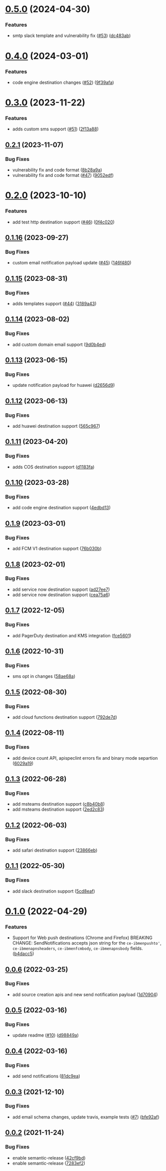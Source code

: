 # [0.5.0](https://github.com/IBM/event-notifications-python-admin-sdk/compare/v0.4.0...v0.5.0) (2024-04-30)


### Features

* smtp slack template and vulnerability fix ([#53](https://github.com/IBM/event-notifications-python-admin-sdk/issues/53)) ([dc483ab](https://github.com/IBM/event-notifications-python-admin-sdk/commit/dc483ab139079eaeae616f12a03cfdf8f48a3019))

# [0.4.0](https://github.com/IBM/event-notifications-python-admin-sdk/compare/v0.3.0...v0.4.0) (2024-03-01)


### Features

* code engine destination changes ([#52](https://github.com/IBM/event-notifications-python-admin-sdk/issues/52)) ([9f39afa](https://github.com/IBM/event-notifications-python-admin-sdk/commit/9f39afa08df29e7887986ca4b525e3c8e0d6a4f9))

# [0.3.0](https://github.com/IBM/event-notifications-python-admin-sdk/compare/v0.2.1...v0.3.0) (2023-11-22)


### Features

* adds custom sms support ([#51](https://github.com/IBM/event-notifications-python-admin-sdk/issues/51)) ([2f13a88](https://github.com/IBM/event-notifications-python-admin-sdk/commit/2f13a88a865a113299aee49e3b8e28946bb3e4ad))

## [0.2.1](https://github.com/IBM/event-notifications-python-admin-sdk/compare/v0.2.0...v0.2.1) (2023-11-07)


### Bug Fixes

* vulnerability fix and code format ([8b28a9a](https://github.com/IBM/event-notifications-python-admin-sdk/commit/8b28a9aa1ce9c17136ec2d3f7e21c544e396d3c1))
* vulnerability fix and code format ([#47](https://github.com/IBM/event-notifications-python-admin-sdk/issues/47)) ([9052edf](https://github.com/IBM/event-notifications-python-admin-sdk/commit/9052edf22f6cf1c1430bcd2b63472f5ddff7a5fd))

# [0.2.0](https://github.com/IBM/event-notifications-python-admin-sdk/compare/v0.1.16...v0.2.0) (2023-10-10)


### Features

* add test http destination support ([#46](https://github.com/IBM/event-notifications-python-admin-sdk/issues/46)) ([0f4c020](https://github.com/IBM/event-notifications-python-admin-sdk/commit/0f4c020479a0521417cd89f1c43d6a4d13e37628))

## [0.1.16](https://github.com/IBM/event-notifications-python-admin-sdk/compare/v0.1.15...v0.1.16) (2023-09-27)


### Bug Fixes

* custom email notification payload update ([#45](https://github.com/IBM/event-notifications-python-admin-sdk/issues/45)) ([146f480](https://github.com/IBM/event-notifications-python-admin-sdk/commit/146f480abb7a50d58628cde26302dfbe4df086cc))

## [0.1.15](https://github.com/IBM/event-notifications-python-admin-sdk/compare/v0.1.14...v0.1.15) (2023-08-31)


### Bug Fixes

* adds templates support ([#44](https://github.com/IBM/event-notifications-python-admin-sdk/issues/44)) ([3189a43](https://github.com/IBM/event-notifications-python-admin-sdk/commit/3189a436db10f15bf6141a8e05fed497b2db7036))

## [0.1.14](https://github.com/IBM/event-notifications-python-admin-sdk/compare/v0.1.13...v0.1.14) (2023-08-02)


### Bug Fixes

* add custom domain email support ([9d0b4ed](https://github.com/IBM/event-notifications-python-admin-sdk/commit/9d0b4ede00fbf1bb1aee3cfcf2c01ebbd4884d8e))

## [0.1.13](https://github.com/IBM/event-notifications-python-admin-sdk/compare/v0.1.12...v0.1.13) (2023-06-15)


### Bug Fixes

* update notification payload for huawei ([d2656d9](https://github.com/IBM/event-notifications-python-admin-sdk/commit/d2656d937fc923dae7f51f89e86e4bc057556869))

## [0.1.12](https://github.com/IBM/event-notifications-python-admin-sdk/compare/v0.1.11...v0.1.12) (2023-06-13)


### Bug Fixes

* add huawei destination support ([565c967](https://github.com/IBM/event-notifications-python-admin-sdk/commit/565c967e05971868bc623c7ab0c99d291f4958e2))

## [0.1.11](https://github.com/IBM/event-notifications-python-admin-sdk/compare/v0.1.10...v0.1.11) (2023-04-20)


### Bug Fixes

* adds COS destination support ([d1183fa](https://github.com/IBM/event-notifications-python-admin-sdk/commit/d1183fa4810c7c37096a9b2dc3385efff9ec4531))

## [0.1.10](https://github.com/IBM/event-notifications-python-admin-sdk/compare/v0.1.9...v0.1.10) (2023-03-28)


### Bug Fixes

* add code engine destination support ([4edbd13](https://github.com/IBM/event-notifications-python-admin-sdk/commit/4edbd13d880fe17591324925c1fb42799524bbd6))

## [0.1.9](https://github.com/IBM/event-notifications-python-admin-sdk/compare/v0.1.8...v0.1.9) (2023-03-01)


### Bug Fixes

* add FCM V1 destination support ([76b030b](https://github.com/IBM/event-notifications-python-admin-sdk/commit/76b030b5f261d53751c9e3caee5a6aa9f22689b0))

## [0.1.8](https://github.com/IBM/event-notifications-python-admin-sdk/compare/v0.1.7...v0.1.8) (2023-02-01)


### Bug Fixes

* add service now destination support ([ad27ee7](https://github.com/IBM/event-notifications-python-admin-sdk/commit/ad27ee77dc165bb85210d983fd712bcaacf2b058))
* add service now destination support ([cea75a6](https://github.com/IBM/event-notifications-python-admin-sdk/commit/cea75a6973bddad88d41a318097d6e689c370676))

## [0.1.7](https://github.com/IBM/event-notifications-python-admin-sdk/compare/v0.1.6...v0.1.7) (2022-12-05)


### Bug Fixes

* add PagerDuty destination and KMS integration ([fce5601](https://github.com/IBM/event-notifications-python-admin-sdk/commit/fce5601996b1928120dc607ae6609e23a327e5a7))

## [0.1.6](https://github.com/IBM/event-notifications-python-admin-sdk/compare/v0.1.5...v0.1.6) (2022-10-31)


### Bug Fixes

* sms opt in changes ([58ae68a](https://github.com/IBM/event-notifications-python-admin-sdk/commit/58ae68a6fac2756bbc94ff4d231e590bf4d0dd36))

## [0.1.5](https://github.com/IBM/event-notifications-python-admin-sdk/compare/v0.1.4...v0.1.5) (2022-08-30)


### Bug Fixes

* add cloud functions destination support ([792de7d](https://github.com/IBM/event-notifications-python-admin-sdk/commit/792de7dc9a219b750d55bc1c4bc46fcd65aab4b2))

## [0.1.4](https://github.com/IBM/event-notifications-python-admin-sdk/compare/v0.1.3...v0.1.4) (2022-08-11)


### Bug Fixes

* add device count API, apispeclint errors fix and binary mode separtion ([6029a19](https://github.com/IBM/event-notifications-python-admin-sdk/commit/6029a19dd4ad9c2738a553a9810dee5468af0549))

## [0.1.3](https://github.com/IBM/event-notifications-python-admin-sdk/compare/v0.1.2...v0.1.3) (2022-06-28)


### Bug Fixes

* add msteams destination support ([c8b40b8](https://github.com/IBM/event-notifications-python-admin-sdk/commit/c8b40b8576eafe29764588da0e712d14b6084b65))
* add msteams destination support ([2ed2c83](https://github.com/IBM/event-notifications-python-admin-sdk/commit/2ed2c83fbe1a7782f6018350bfb41c40eefd6030))

## [0.1.2](https://github.com/IBM/event-notifications-python-admin-sdk/compare/v0.1.1...v0.1.2) (2022-06-03)


### Bug Fixes

* add safari destination support ([23866eb](https://github.com/IBM/event-notifications-python-admin-sdk/commit/23866ebd1ea8bd046e444cb5a332c83b0ed5a1ac))

## [0.1.1](https://github.com/IBM/event-notifications-python-admin-sdk/compare/v0.1.0...v0.1.1) (2022-05-30)


### Bug Fixes

* add slack destination support ([5cd8eaf](https://github.com/IBM/event-notifications-python-admin-sdk/commit/5cd8eafc2907aaa5be1c6ec767d8156375f33e9a))

# [0.1.0](https://github.com/IBM/event-notifications-python-admin-sdk/compare/v0.0.6...v0.1.0) (2022-04-29)


### Features

* Support for Web push destinations (Chrome and Firefox)  BREAKING CHANGE: SendNotifications accepts json string for the `ce-ibmenpushto'`, `ce-ibmenapnsheaders`, `ce-ibmenfcmbody`, `ce-ibmenapnsbody` fields. ([b4dacc5](https://github.com/IBM/event-notifications-python-admin-sdk/commit/b4dacc59a9ae2c45b6f2f3f75091fdc2159ccd3c))

## [0.0.6](https://github.com/IBM/event-notifications-python-admin-sdk/compare/v0.0.5...v0.0.6) (2022-03-25)


### Bug Fixes

* add source creation apis and new send notification payload ([1d70904](https://github.com/IBM/event-notifications-python-admin-sdk/commit/1d70904e4d0a5f8e8c4105ee87cc2965cad4718a))

## [0.0.5](https://github.com/IBM/event-notifications-python-admin-sdk/compare/v0.0.4...v0.0.5) (2022-03-16)


### Bug Fixes

* update readme ([#10](https://github.com/IBM/event-notifications-python-admin-sdk/issues/10)) ([d98849a](https://github.com/IBM/event-notifications-python-admin-sdk/commit/d98849ae35660d3ccb9912bfaed4d84849ef4065))

## [0.0.4](https://github.com/IBM/event-notifications-python-admin-sdk/compare/v0.0.3...v0.0.4) (2022-03-16)


### Bug Fixes

* add send notifications ([81dc9ea](https://github.com/IBM/event-notifications-python-admin-sdk/commit/81dc9ea209d23b9b40e6e8580e9be85b270314ad))

## [0.0.3](https://github.com/IBM/event-notifications-python-admin-sdk/compare/v0.0.2...v0.0.3) (2021-12-10)


### Bug Fixes

* add email schema changes, update travis, example tests ([#7](https://github.com/IBM/event-notifications-python-admin-sdk/issues/7)) ([bfe92af](https://github.com/IBM/event-notifications-python-admin-sdk/commit/bfe92af3440346f74931a04caa2dcdd804106026))

## [0.0.2](https://github.com/IBM/event-notifications-python-admin-sdk/compare/v0.0.1...v0.0.2) (2021-11-24)


### Bug Fixes

* enable semantic-release ([42cf9bd](https://github.com/IBM/event-notifications-python-admin-sdk/commit/42cf9bde67f9366a771ffd78a6f73aabde07e5bf))
* enable semantic-release ([7283ef2](https://github.com/IBM/event-notifications-python-admin-sdk/commit/7283ef2097663650cba5716e4d883e923ff27cca))
